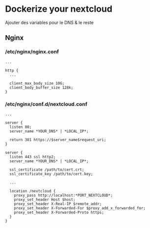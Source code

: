 # Dockerize your nextcloud

Ajouter des variables pour le DNS & le reste

## Nginx

### /etc/nginx/nginx.conf

```nginx
...

http {
  ...

  client_max_body_size 10G;
  client_body_buffer_size 128k;
}
```

### /etc/nginx/conf.d/nextcloud.conf

```nginx
...

server {
  listen 80;
  server_name *YOUR_DNS* | *LOCAL_IP*;

  return 301 https://$server_name$request_uri;
}

server {
  listen 443 ssl http2;
  server_name *YOUR_DNS* | *LOCAL_IP*;

  ssl_certificate /path/to/cert.crt;
  ssl_certificate_key /path/to/cert.key;

  ...

  location /nextcloud {
    proxy_pass http://localhost:*PORT_NEXTCLOUD*;
    proxy_set_header Host $host;
    proxy_set_header X-Real-IP $remote_addr;
    proxy_set_header X-Forwarded-For $proxy_add_x_forwarded_for;
    proxy_set_header X-Forwarded-Proto https;
  }
}
```
